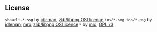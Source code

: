 
## License

`shaarli-*.svg` by [idleman](http://blog.idleman.fr/), [zlib/libpng OSI licence](http://www.opensource.org/licenses/zlib-license.php)
`ios/*.svg,ios/*.png` by [idleman](http://blog.idleman.fr/), [mro](http://mro.name/me), [zlib/libpng OSI licence](http://www.opensource.org/licenses/zlib-license.php)
`*` by [mro](http://mro.name/me), [GPL v3](http://www.gnu.org/licenses/gpl-3.0.html)

